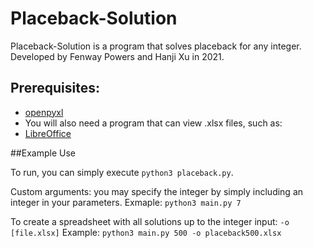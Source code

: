 # Placeback-Solution

Placeback-Solution is a program that solves placeback for any integer.
Developed by Fenway Powers and Hanji Xu in 2021.

## Prerequisites: 

* [openpyxl](https://openpyxl.readthedocs.io/en/stable/)
* You will also need a program that can view .xlsx files, such as:
* [LibreOffice](https://www.libreoffice.org/)

##Example Use

To run, you can simply execute `python3 placeback.py`.

Custom arguments:
you may specify the integer by simply including an integer in your parameters.
  Exmaple: `python3 main.py 7`

To create a spreadsheet with all solutions up to the integer input:
`-o [file.xlsx]`
  Example: `python3 main.py 500 -o placeback500.xlsx`